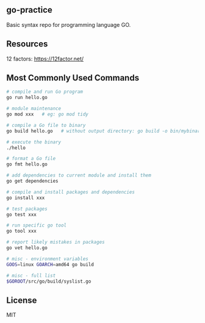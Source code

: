 ## go-practice
Basic syntax repo for programming language GO.

## Resources
12 factors: https://12factor.net/

## Most Commonly Used Commands
```bash
# compile and run Go program
go run hello.go

# module maintenance
go mod xxx   # eg: go mod tidy

# compile a Go file to binary
go build hello.go   # without output directory: go build -o bin/mybinary

# execute the binary
./hello

# format a Go file
go fmt hello.go

# add dependencies to current module and install them
go get dependencies

# compile and install packages and dependencies
go install xxx

# test packages
go test xxx

# run specific go tool
go tool xxx

# report likely mistakes in packages
go vet hello.go

# misc - environment variables
GOOS=linux GOARCH=amd64 go build

# misc - full list
$GOROOT/src/go/build/syslist.go
```

## License
MIT
